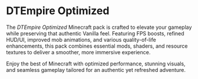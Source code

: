 # DTEmpire Optimized

The *DTEmpire Optimized* Minecraft pack is crafted to elevate your gameplay while preserving that authentic Vanilla feel. Featuring FPS boosts, refined HUD/UI, improved mob animations, and various quality-of-life enhancements, this pack combines essential mods, shaders, and resource textures to deliver a smoother, more immersive experience.

Enjoy the best of Minecraft with optimized performance, stunning visuals, and seamless gameplay tailored for an authentic yet refreshed adventure.
